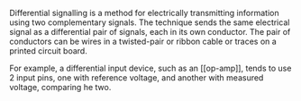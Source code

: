 Differential signalling is a method for electrically transmitting information using two complementary signals. The technique sends the same electrical signal as a differential pair of signals, each in its own conductor. The pair of conductors can be wires in a twisted-pair or ribbon cable or traces on a printed circuit board.

For example, a differential input device, such as an [[op-amp]], tends to use 2 input pins, one with reference voltage, and another with measured voltage, comparing he two.